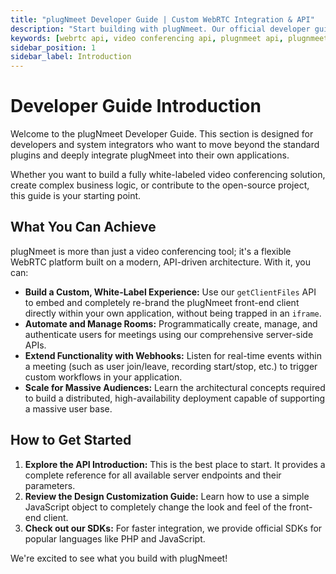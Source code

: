 ```yaml
---
title: "plugNmeet Developer Guide | Custom WebRTC Integration & API"
description: "Start building with plugNmeet. Our official developer guide shows you how to use our powerful APIs, SDKs, and webhooks to create a fully custom, white-label video conferencing solution."
keywords: [webrtc api, video conferencing api, plugnmeet api, plugnmeet sdk, custom video conferencing, white-label video, embed video chat, webrtc integration, webhooks, javascript sdk, php sdk, developer guide]
sidebar_position: 1
sidebar_label: Introduction
---
```


# Developer Guide Introduction

Welcome to the plugNmeet Developer Guide. This section is designed for developers and system integrators who want to move beyond the standard plugins and deeply integrate plugNmeet into their own applications.

Whether you want to build a fully white-labeled video conferencing solution, create complex business logic, or contribute to the open-source project, this guide is your starting point.

## What You Can Achieve

plugNmeet is more than just a video conferencing tool; it's a flexible WebRTC platform built on a modern, API-driven architecture. With it, you can:

*   **Build a Custom, White-Label Experience:** Use our `getClientFiles` API to embed and completely re-brand the plugNmeet front-end client directly within your own application, without being trapped in an `iframe`.
*   **Automate and Manage Rooms:** Programmatically create, manage, and authenticate users for meetings using our comprehensive server-side APIs.
*   **Extend Functionality with Webhooks:** Listen for real-time events within a meeting (such as user join/leave, recording start/stop, etc.) to trigger custom workflows in your application.
*   **Scale for Massive Audiences:** Learn the architectural concepts required to build a distributed, high-availability deployment capable of supporting a massive user base.

## How to Get Started

1.  **Explore the API Introduction:** This is the best place to start. It provides a complete reference for all available server endpoints and their parameters.
2.  **Review the Design Customization Guide:** Learn how to use a simple JavaScript object to completely change the look and feel of the front-end client.
3.  **Check out our SDKs:** For faster integration, we provide official SDKs for popular languages like PHP and JavaScript.

We're excited to see what you build with plugNmeet!
